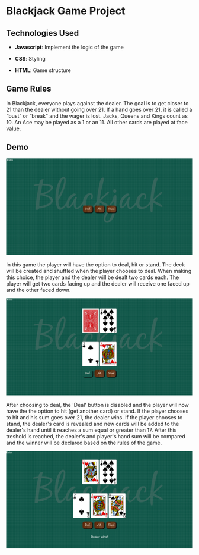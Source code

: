 # Blackjack Game Project

## Technologies Used
- **Javascript**: Implement the logic of the game

- **CSS**: Styling 

- **HTML**: Game structure

## Game Rules

In Blackjack, everyone plays against the dealer. The goal is to get closer to 21 than the dealer without going over 21. If a hand goes over 21, it is called a “bust” or “break” and the wager is lost. Jacks, Queens and Kings count as 10. An Ace may be played as a 1 or an 11. All other cards are played at face value.

## Demo

![](./Images/GameScreenshot1.png)

In this game the player will have the option to deal, hit or stand. The deck will be created and shuffled when the player chooses to deal. When making this choice, the player and the dealer will be dealt two cards each. The player will get two cards facing up and the dealer will receive one faced up and the other faced down.

![](./Images/GameScreenshot2.png)

After choosing to deal, the 'Deal' button is disabled and the player will now have the the option to hit (get another card) or stand. If the player chooses to hit and his sum goes over 21, the dealer wins. If the player chooses to stand, the dealer's card is revealed and new cards will be added to the dealer's hand until it reaches a sum equal or greater than 17. After this treshold is reached, the dealer's and player's hand sum will be compared and the winner will be declared based on the rules of the game.

![](./Images/GameScreenshot3.png)
